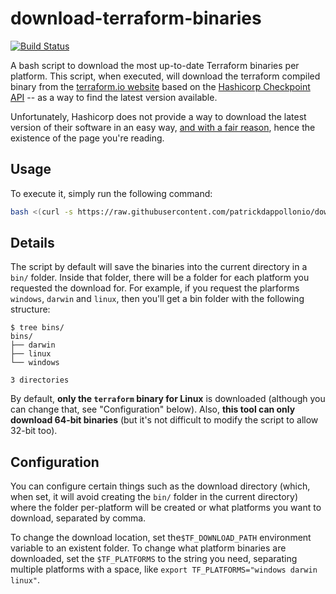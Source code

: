 # download-terraform-binaries

[![Build Status](https://travis-ci.org/patrickdappollonio/download-terraform-binaries.svg?branch=master)](https://travis-ci.org/patrickdappollonio/download-terraform-binaries)

A bash script to download the most up-to-date Terraform binaries per platform. This script, when executed,
will download the terraform compiled binary from the [terraform.io website](https://www.terraform.io/)
based on the [Hashicorp Checkpoint API](https://checkpoint.hashicorp.com/) -- as a way to find the latest
version available.

Unfortunately, Hashicorp does not provide a way to download the latest version of their software in an easy way,
[and with a fair reason](https://github.com/hashicorp/terraform/issues/9803#issuecomment-257903082), hence the
existence of the page you're reading.

## Usage

To execute it, simply run the following command:

```bash
bash <(curl -s https://raw.githubusercontent.com/patrickdappollonio/download-terraform-binaries/master/download_terraform_binaries.sh)
```
## Details

The script by default will save the binaries into the current directory in a `bin/` folder. Inside
that folder, there will be a folder for each platform you requested the download for. For example,
if you request the plarforms `windows`, `darwin` and `linux`, then you'll get a bin folder with the
following structure:

```
$ tree bins/
bins/
├── darwin
├── linux
└── windows

3 directories
```

By default, **only the `terraform` binary for Linux** is downloaded (although you can change that,
see "Configuration" below). Also, **this tool can only download 64-bit binaries** (but it's not
difficult to modify the script to allow 32-bit too).

## Configuration

You can configure certain things such as the download directory (which, when set, it will avoid creating
the `bin/` folder in the current directory) where the folder per-platform will be created or what platforms
you want to download, separated by comma.

To change the download location, set the`$TF_DOWNLOAD_PATH` environment variable to an existent folder. To
change what platform binaries are downloaded, set the `$TF_PLATFORMS` to the string you need, separating multiple
platforms with a space, like `export TF_PLATFORMS="windows darwin linux"`.
